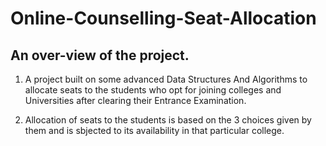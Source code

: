 # Online-Counselling-Seat-Allocation

## An over-view of the project.

1. A project built on some advanced Data Structures And Algorithms to allocate seats to the students who opt for joining colleges and Universities 
   after clearing their Entrance Examination.

2. Allocation of seats to the students is based on the 3 choices given by them and is sbjected to its availability in that particular college. 

